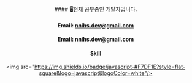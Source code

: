 <div align="center">
  #### 🖥현재 공부중인 개발자입니다.
  <h4 align="center"></h4>


  #### Email: nnihs.dev@gmail.com
  <h4>Email: nnihs.dev@gmail.com</h4>


  #### Skill
  <img src="https://img.shields.io/badge/javascript-#F7DF1E?style=flat-square&logo=javascript&logoColor=white"/>
</div>


<!--
**wltmdtls/wltmdtls** is a ✨ _special_ ✨ repository because its `README.md` (this file) appears on your GitHub profile.

Here are some ideas to get you started:

- 🔭 I’m currently working on ...
- 🌱 I’m currently learning ...
- 👯 I’m looking to collaborate on ...
- 🤔 I’m looking for help with ...
- 💬 Ask me about ...
- 📫 How to reach me: ...
- 😄 Pronouns: ...
- ⚡ Fun fact: ...
-->
